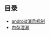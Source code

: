 ## 目录

- [android消息机制](https://github.com/wangjiapu/Conclusion/blob/master/Android/android%E6%B6%88%E6%81%AF%E6%9C%BA%E5%88%B6.md)
- [内存泄漏](https://github.com/wangjiapu/Conclusion/blob/master/Android/内存泄露总结.md)
